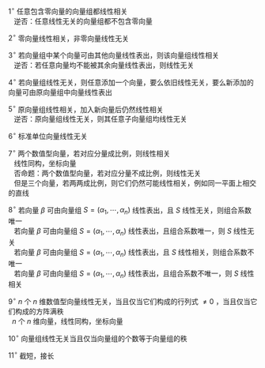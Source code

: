  $1^\circ$  任意包含零向量的向量组都线性相关  
 $\enspace$ 逆否：任意线性无关的向量组都不包含零向量  
  
 $2^\circ$  零向量线性相关，非零向量线性无关  
  
 $3^\circ$  若向量组中某个向量可由其他向量线性表出，则该向量组线性相关  
 $\enspace$ 逆否：若任意向量均不能被其余向量线性表出，则线性无关  
  
 $4^\circ$  若向量组线性无关，则任意添加一个向量，要么依旧线性无关，要么新添加的向量可由原向量组中向量线性表出  
  
 $5^\circ$  原向量组线性相关，加入新向量后仍然线性相关  
 $\enspace$ 逆否：原向量组线性无关，则其任意子向量组均线性无关  
  
 $6^\circ$  标准单位向量线性无关  
  
 $7^\circ$  两个数值型向量，若对应分量成比例，则线性相关  
 $\enspace$ 线性同构，坐标向量  
 $\enspace$ 否命题：两个数值型向量，若对应分量不成比例，则线性无关  
 $\enspace$ 但是三个向量，若两两成比例，则它们仍然可能线性相关，例如同一平面上相交的直线  
  
 $8^\circ$  若向量 $\beta$ 可由向量组 $S=(\alpha_1,\cdots,\alpha_n)$ 线性表出，且 $S$ 线性无关，则组合系数唯一  
 $\enspace$ 若向量 $\beta$ 可由向量组 $S=(\alpha_1,\cdots,\alpha_n)$ 线性表出，且组合系数唯一，则 $S$ 线性无关  
 $\enspace$ 若向量 $\beta$ 可由向量组 $S=(\alpha_1,\cdots,\alpha_n)$ 线性表出，且 $S$ 线性相关，则组合系数不唯一  
 $\enspace$ 若向量 $\beta$ 可由向量组 $S=(\alpha_1,\cdots,\alpha_n)$ 线性表出，且组合系数不唯一，则 $S$ 线性相关  
  
 $9^\circ$   $n$ 个 $n$ 维数值型向量线性无关，当且仅当它们构成的行列式 $\neq0$ ，当且仅当它们构成的方阵满秩  
 $\enspace n$ 个 $n$ 维向量，线性同构，坐标向量  
  
 $10^\circ$  向量组线性无关当且仅当向量组的个数等于向量组的秩  
  
 $11^\circ$  截短，接长  

